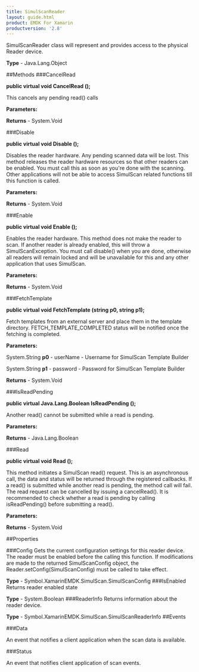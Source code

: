 ```yaml
---
title: SimulScanReader
layout: guide.html
product: EMDK For Xamarin 
productversion: '2.8' 
---
```

SimulScanReader class will represent and provides access to the physical Reader device.

**Type** - Java.Lang.Object

##Methods
###CancelRead

**public virtual void CancelRead ();**

This cancels any pending read() calls

**Parameters:**

**Returns** - System.Void

###Disable

**public virtual void Disable ();**

Disables the reader hardware. Any pending scanned data will be lost. This method releases the reader hardware resources so that other readers can be enabled. You must call this as soon as you're done with the scanning. Other applications will not be able to access SimulScan related functions till this function is called.

**Parameters:**

**Returns** - System.Void

###Enable

**public virtual void Enable ();**

Enables the reader hardware. This method does not make the reader to scan. If another reader is already enabled, this will throw a SimulScanException. You must call disable() when you are done, otherwise all readers will remain locked and will be unavailable for this and any other application that uses SimulScan.

**Parameters:**

**Returns** - System.Void

###FetchTemplate

**public virtual void FetchTemplate (string p0, string p1);**

Fetch templates from an external server and place them in the template directory. FETCH_TEMPLATE_COMPLETED status will be notified once the fetching is completed.

**Parameters:**

System.String **p0**  - userName - Username for SimulScan Template Builder

System.String **p1**  - password - Password for SimulScan Template Builder

**Returns** - System.Void

###IsReadPending

**public virtual Java.Lang.Boolean IsReadPending ();**

Another read() cannot be submitted while a read is pending.

**Parameters:**

**Returns** - Java.Lang.Boolean

###Read

**public virtual void Read ();**

This method initiates a SimulScan read() request. This is an asynchronous call, the data and status will be returned through the registered callbacks. If a read() is submitted while another read is pending, the method call will fail. The read request can be cancelled by issuing a cancelRead(). It is recommended to check whether a read is pending by calling isReadPending() before submitting a read().

**Parameters:**

**Returns** - System.Void

##Properties

###Config
Gets the current configuration settings for this reader device. The reader must be enabled before the calling this function. If modifications are made to the returned SimulScanConfig object, the Reader.setConfig(SimulScanConfig) must be called to take effect.

**Type** - Symbol.XamarinEMDK.SimulScan.SimulScanConfig
###IsEnabled
Returns reader enabled state

**Type** - System.Boolean
###ReaderInfo
Returns information about the reader device.

**Type** - Symbol.XamarinEMDK.SimulScan.SimulScanReaderInfo
##Events

###Data

An event that notifies a client application when the scan data is available.

###Status

An event that notifies client application of scan events.

